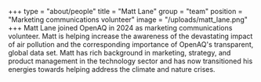 +++
type = "about/people"
title = "Matt Lane"
group = "team"
position = "Marketing communications volunteer"
image = "/uploads/matt_lane.png"
+++
Matt Lane joined OpenAQ in 2024 as marketing communications volunteer. Matt is helping increase the awareness of the devastating impact of air pollution and the corresponding importance of OpenAQ's transparent, global data set. Matt has rich background in marketing, strategy, and product management in the technology sector and has now transitioned his energies towards helping address the climate and nature crises. 
